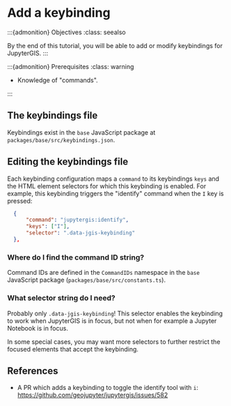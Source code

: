 # Add a keybinding

:::{admonition} Objectives
:class: seealso

By the end of this tutorial, you will be able to add or modify keybindings for
JupyterGIS.
:::

:::{admonition} Prerequisites
:class: warning

- Knowledge of "commands".

:::

## The keybindings file

Keybindings exist in the `base` JavaScript package at
`packages/base/src/keybindings.json`.

## Editing the keybindings file

Each keybinding configuration maps a `command` to its keybindings `keys` and the HTML
element selectors for which this keybinding is enabled.
For example, this keybinding triggers the "identify" command when the `I` key is pressed:

```json
  {
      "command": "jupytergis:identify",
      "keys": ["I"],
      "selector": ".data-jgis-keybinding"
  },
```

### Where do I find the command ID string?

Command IDs are defined in the `CommandIDs` namespace in the `base` JavaScript package
(`packages/base/src/constants.ts`).

### What selector string do I need?

Probably only `.data-jgis-keybinding`!
This selector enables the keybinding to work when
JupyterGIS is in focus, but not when for example a Jupyter Notebook is in focus.

In some special cases, you may want more selectors to further restrict the focused
elements that accept the keybinding.

## References

- A PR which adds a keybinding to toggle the identify tool with `i`:
  <https://github.com/geojupyter/jupytergis/issues/582>
